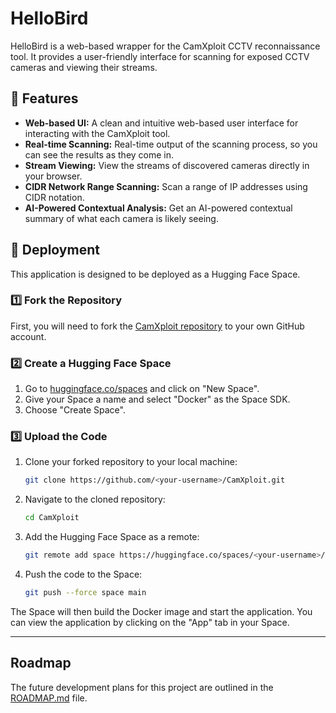 # HelloBird

HelloBird is a web-based wrapper for the CamXploit CCTV reconnaissance tool. It provides a user-friendly interface for scanning for exposed CCTV cameras and viewing their streams.

## 🚀 **Features**

-   **Web-based UI:** A clean and intuitive web-based user interface for interacting with the CamXploit tool.
-   **Real-time Scanning:** Real-time output of the scanning process, so you can see the results as they come in.
-   **Stream Viewing:** View the streams of discovered cameras directly in your browser.
-   **CIDR Network Range Scanning:** Scan a range of IP addresses using CIDR notation.
-   **AI-Powered Contextual Analysis:** Get an AI-powered contextual summary of what each camera is likely seeing.

## 🚀 **Deployment**

This application is designed to be deployed as a Hugging Face Space.

### **1️⃣ Fork the Repository**

First, you will need to fork the [CamXploit repository](https://github.com/spyboy-productions/CamXploit) to your own GitHub account.

### **2️⃣ Create a Hugging Face Space**

1.  Go to [huggingface.co/spaces](https://huggingface.co/spaces) and click on "New Space".
2.  Give your Space a name and select "Docker" as the Space SDK.
3.  Choose "Create Space".

### **3️⃣ Upload the Code**

1.  Clone your forked repository to your local machine:
    ```bash
    git clone https://github.com/<your-username>/CamXploit.git
    ```
2.  Navigate to the cloned repository:
    ```bash
    cd CamXploit
    ```
3.  Add the Hugging Face Space as a remote:
    ```bash
    git remote add space https://huggingface.co/spaces/<your-username>/<your-space-name>
    ```
4.  Push the code to the Space:
    ```bash
    git push --force space main
    ```

The Space will then build the Docker image and start the application. You can view the application by clicking on the "App" tab in your Space.

---

## Roadmap

The future development plans for this project are outlined in the [ROADMAP.md](ROADMAP.md) file.
